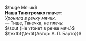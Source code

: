 $\huge Мячик$  
$\textbf{Наша Таня громко плачет:}$  
$\textit{Уронила в речку мячик.}$  
— Тише, Танечка, не плачь:  
$\sout {Не утонет в речке мяч.}$  
$\textbf{\textit{Автор: А. Л. Барто}}$